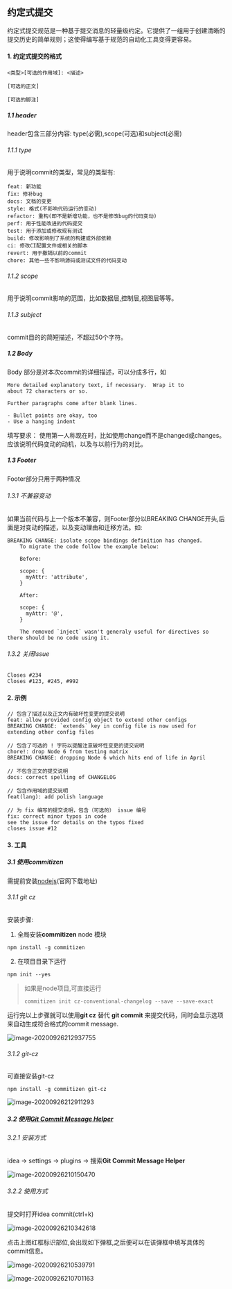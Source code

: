 ## 约定式提交

约定式提交规范是一种基于提交消息的轻量级约定。它提供了一组用于创建清晰的提交历史的简单规则；这使得编写基于规范的自动化工具变得更容易。

#### 1. 约定式提交的格式

```
<类型>[可选的作用域]: <描述>

[可选的正文]

[可选的脚注]
```

##### 1.1 header

header包含三部分内容: type(必需),scope(可选)和subject(必需)

###### 1.1.1 type 

用于说明commit的类型，常见的类型有:

```
feat: 新功能
fix: 修补bug
docs: 文档的变更
style: 格式(不影响代码运行的变动)
refactor: 重构(即不是新增功能，也不是修改bug的代码变动)
perf: 用于性能改进的代码提交
test: 用于添加或修改现有测试
build: 修改影响到了系统的构建或外部依赖
ci: 修改CI配置文件或相关的脚本
revert: 用于撤销以前的commit
chore: 其他一些不影响源码或测试文件的代码变动
```

###### 1.1.2 scope 

用于说明commit影响的范围，比如数据层,控制层,视图层等等。

###### 1.1.3 subject

commit目的的简短描述，不超过50个字符。

##### 1.2 Body

Body 部分是对本次commit的详细描述，可以分成多行，如

```
More detailed explanatory text, if necessary.  Wrap it to 
about 72 characters or so. 

Further paragraphs come after blank lines.

- Bullet points are okay, too
- Use a hanging indent
```

填写要求：
使用第一人称现在时，比如使用change而不是changed或changes。
应该说明代码变动的动机，以及与以前行为的对比。

##### 1.3 Footer

Footer部分只用于两种情况

###### 1.3.1 不兼容变动

如果当前代码与上一个版本不兼容，则Footer部分以BREAKING CHANGE开头,后面是对变动的描述，以及变动理由和迁移方法。如:

```
BREAKING CHANGE: isolate scope bindings definition has changed.
    To migrate the code follow the example below:

    Before:

    scope: {
      myAttr: 'attribute',
    }

    After:

    scope: {
      myAttr: '@',
    }

    The removed `inject` wasn't generaly useful for directives so there should be no code using it.
```

###### 1.3.2 关闭Issue

```
Closes #234
Closes #123, #245, #992
```

#### 2. 示例

```
// 包含了描述以及正文内有破坏性变更的提交说明
feat: allow provided config object to extend other configs
BREAKING CHANGE: `extends` key in config file is now used for extending other config files

// 包含了可选的 ! 字符以提醒注意破坏性变更的提交说明
chore!: drop Node 6 from testing matrix
BREAKING CHANGE: dropping Node 6 which hits end of life in April

// 不包含正文的提交说明
docs: correct spelling of CHANGELOG

// 包含作用域的提交说明
feat(lang): add polish language

// 为 fix 编写的提交说明，包含（可选的） issue 编号
fix: correct minor typos in code
see the issue for details on the typos fixed
closes issue #12
```

#### 3. 工具

##### 3.1 使用commitizen

需提前安装[nodejs](https://nodejs.org/zh-cn/)(官网下载地址)

###### 3.1.1 git cz

安装步骤:

1. 全局安装**commitizen** node 模块

```
npm install -g commitizen
```

2. 在项目目录下运行

```
npm init --yes
```

> 如果是node项目,可直接运行
>
> ```
> commitizen init cz-conventional-changelog --save --save-exact
> ```

运行完以上步骤就可以使用**git cz** 替代 **git commit** 来提交代码，同时会显示选项来自动生成符合格式的commit message.

![image-20200926212937755](.\images\image-20200926212937755.png)

###### 3.1.2 git-cz

可直接安装git-cz

```
npm install -g commitizen git-cz
```

![image-20200926212911293](.\images\image-20200926212911293.png)

##### 3.2 使用[Git Commit Message Helper](https://plugins.jetbrains.com/plugin/13477-git-commit-message-helper/)

###### 3.2.1 安装方式

idea -> settings -> plugins -> 搜索**Git Commit Message Helper**

![image-20200926210150470](.\images\image-20200926210150470.png)

###### 3.2.2 使用方式

提交时打开idea commit(ctrl+k)

![image-20200926210342618](.\images\image-20200926210342618.png)

点击上图红框标识部位,会出现如下弹框,之后便可以在该弹框中填写具体的commit信息。

![image-20200926210539791](.\images\image-20200926210539791.png)

![image-20200926210701163](.\images\image-20200926210701163.png)